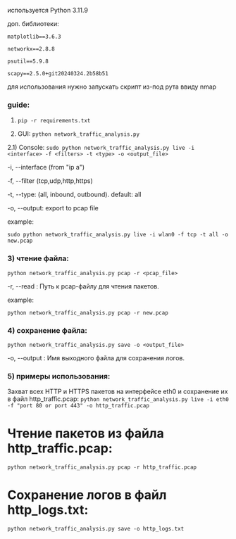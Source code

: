 используется Python 3.11.9

доп. библиотеки:

```
matplotlib==3.6.3

networkx==2.8.8

psutil==5.9.8

scapy==2.5.0+git20240324.2b58b51
```

для использования нужно запускать скрипт из-под рута ввиду nmap

### guide:

1) ```pip -r requirements.txt```
   
2) GUI: ```python network_traffic_analysis.py```
   
2.1) Console: `sudo python network_traffic_analysis.py live -i <interface> -f <filters> -t <type> -o <output_file>`

-i, --interface (from "ip a")

-f, --filter (tcp,udp,http,https)

-t, --type: (all, inbound, outbound). default: all

-o, --output: export to pcap file

example:

```sudo python network_traffic_analysis.py live -i wlan0 -f tcp -t all -o new.pcap```

### 3) чтение файла:
   
```python network_traffic_analysis.py pcap -r <pcap_file>```

-r, --read : Путь к pcap-файлу для чтения пакетов.

example:

```python network_traffic_analysis.py pcap -r new.pcap```

### 4) сохранение файла:
   
```python network_traffic_analysis.py save -o <output_file>```

-o, --output :  Имя выходного файла для сохранения логов.

### 5) примеры использования:
    
Захват всех HTTP и HTTPS пакетов на интерфейсе eth0 и сохранение их в файл http_traffic.pcap:
```python network_traffic_analysis.py live -i eth0 -f "port 80 or port 443" -o http_traffic.pcap```

# Чтение пакетов из файла http_traffic.pcap:
```python network_traffic_analysis.py pcap -r http_traffic.pcap```

# Сохранение логов в файл http_logs.txt:
```python network_traffic_analysis.py save -o http_logs.txt```




